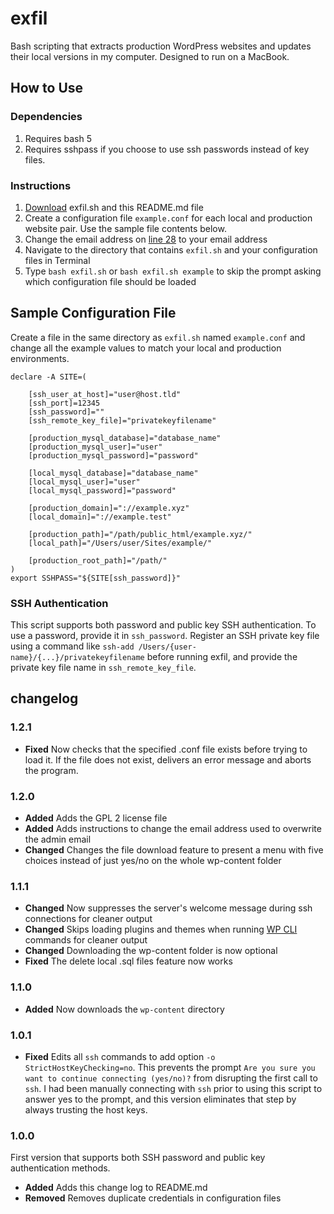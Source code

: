 # exfil

Bash scripting that extracts production WordPress websites and updates their local versions in my computer. Designed to run on a MacBook.

## How to Use

### Dependencies

1. Requires bash 5
1. Requires sshpass if you choose to use ssh passwords instead of key files.

### Instructions

1. [Download](https://github.com/csalzano/exfil/archive/master.zip) exfil.sh and this README.md file
1. Create a configuration file `example.conf` for each local and production website pair. Use the sample file contents below.
1. Change the email address on [line 28](https://github.com/csalzano/exfil/blob/master/exfil.sh#L28) to your email address
1. Navigate to the directory that contains `exfil.sh` and your configuration files in Terminal
1. Type `bash exfil.sh` or `bash exfil.sh example` to skip the prompt asking which configuration file should be loaded

## Sample Configuration File

Create a file in the same directory as `exfil.sh` named `example.conf` and change all the example values to match your local and production environments.

```
declare -A SITE=(

	[ssh_user_at_host]="user@host.tld"
	[ssh_port]=12345
	[ssh_password]=""
	[ssh_remote_key_file]="privatekeyfilename"

	[production_mysql_database]="database_name"
	[production_mysql_user]="user"
	[production_mysql_password]="password"

	[local_mysql_database]="database_name"
	[local_mysql_user]="user"
	[local_mysql_password]="password"

	[production_domain]="://example.xyz"
	[local_domain]="://example.test"

	[production_path]="/path/public_html/example.xyz/"
	[local_path]="/Users/user/Sites/example/"

	[production_root_path]="/path/"
)
export SSHPASS="${SITE[ssh_password]}"
```

### SSH Authentication

This script supports both password and public key SSH authentication. To use a password, provide it in `ssh_password`. Register an SSH private key file using a command like `ssh-add /Users/{user-name}/{...}/privatekeyfilename` before running exfil, and provide the private key file name in `ssh_remote_key_file`.

## changelog

### 1.2.1

- __Fixed__ Now checks that the specified .conf file exists before trying to load it. If the file does not exist, delivers an error message and aborts the program.

### 1.2.0

- __Added__ Adds the GPL 2 license file
- __Added__ Adds instructions to change the email address used to overwrite the admin email
- __Changed__ Changes the file download feature to present a menu with five choices instead of just yes/no on the whole wp-content folder

### 1.1.1

- __Changed__ Now suppresses the server's welcome message during ssh connections for cleaner output
- __Changed__ Skips loading plugins and themes when running [WP CLI](https://wp-cli.org/) commands for cleaner output
- __Changed__ Downloading the wp-content folder is now optional
- __Fixed__ The delete local .sql files feature now works

### 1.1.0

- __Added__ Now downloads the `wp-content` directory

### 1.0.1

- __Fixed__ Edits all `ssh` commands to add option `-o StrictHostKeyChecking=no`. This prevents the prompt `Are you sure you want to continue connecting (yes/no)?` from disrupting the first call to `ssh`. I had been manually connecting with `ssh` prior to using this script to answer yes to the prompt, and this version eliminates that step by always trusting the host keys.

### 1.0.0

First version that supports both SSH password and public key authentication methods.

- __Added__ Adds this change log to README.md
- __Removed__ Removes duplicate credentials in configuration files